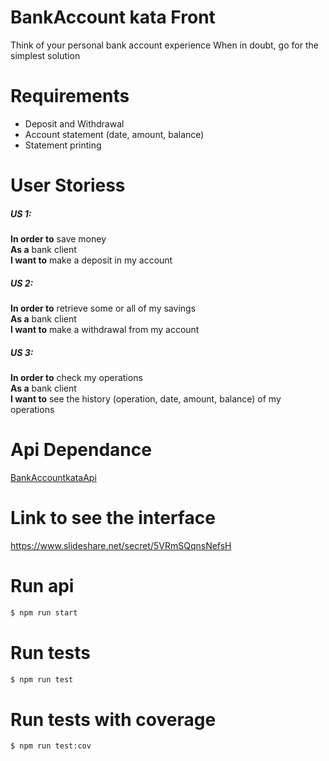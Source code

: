 # BankAccount kata Front
Think of your personal bank account experience When in doubt, go for the simplest solution

# Requirements
- Deposit and Withdrawal
- Account statement (date, amount, balance)
- Statement printing
 
# User Storiess
##### US 1:
**In order to** save money  
**As a** bank client  
**I want to** make a deposit in my account  
 
##### US 2: 
**In order to** retrieve some or all of my savings  
**As a** bank client  
**I want to** make a withdrawal from my account  
 
##### US 3: 
**In order to** check my operations  
**As a** bank client  
**I want to** see the history (operation, date, amount, balance)  of my operations  


# Api Dependance

[BankAccountkataApi](../BankAccountKataApi/README.md)

# Link to see the interface
https://www.slideshare.net/secret/5VRmSQqnsNefsH

# Run api
```sh
$ npm run start
```

# Run tests
```sh
$ npm run test  
```

# Run tests with coverage
```sh
$ npm run test:cov 